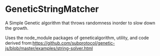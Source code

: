 # GeneticStringMatcher


A Simple Genetic algorithm that throws randomness inorder to slow down the growth.

Uses the node_module packages of geneticalgorithm, utility, and code derived from:https://github.com/subprotocol/genetic-js/blob/master/examples/string-solver.html 
